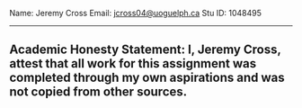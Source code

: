 Name: Jeremy Cross
Email: jcross04@uoguelph.ca
Stu ID: 1048495

-------------------------------------------------------
Academic Honesty Statement:
I, Jeremy Cross, attest that all work for this assignment
was completed through my own aspirations and was not copied
from other sources.
-------------------------------------------------------
